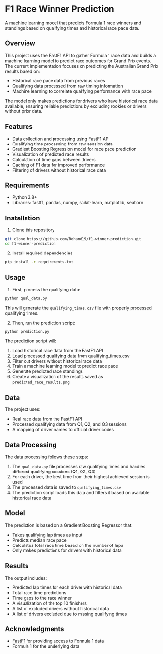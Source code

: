 # F1 Race Winner Prediction

A machine learning model that predicts Formula 1 race winners and standings based on qualifying times and historical race pace data.

## Overview

This project uses the FastF1 API to gather Formula 1 race data and builds a machine learning model to predict race outcomes for Grand Prix events. The current implementation focuses on predicting the Australian Grand Prix results based on:

- Historical race pace data from previous races
- Qualifying data processed from raw timing information
- Machine learning to correlate qualifying performance with race pace

The model only makes predictions for drivers who have historical race data available, ensuring reliable predictions by excluding rookies or drivers without prior data.

## Features

- Data collection and processing using FastF1 API
- Qualifying time processing from raw session data
- Gradient Boosting Regression model for race pace prediction
- Visualization of predicted race results
- Calculation of time gaps between drivers
- Caching of F1 data for improved performance
- Filtering of drivers without historical race data

## Requirements

- Python 3.8+
- Libraries: fastf1, pandas, numpy, scikit-learn, matplotlib, seaborn

## Installation

1. Clone this repository
```bash
git clone https://github.com/Rohand19/f1-winner-prediction.git
cd f1-winner-prediction
```

2. Install required dependencies
```bash
pip install -r requirements.txt
```

## Usage

1. First, process the qualifying data:
```bash
python qual_data.py
```
This will generate the `qualifying_times.csv` file with properly processed qualifying times.

2. Then, run the prediction script:
```bash
python prediction.py
```

The prediction script will:
1. Load historical race data from the FastF1 API
2. Load processed qualifying data from qualifying_times.csv
3. Filter out drivers without historical race data
4. Train a machine learning model to predict race pace
5. Generate predicted race standings
6. Create a visualization of the results saved as `predicted_race_results.png`

## Data

The project uses:
- Real race data from the FastF1 API
- Processed qualifying data from Q1, Q2, and Q3 sessions
- A mapping of driver names to official driver codes

## Data Processing

The data processing follows these steps:
1. The `qual_data.py` file processes raw qualifying times and handles different qualifying sessions (Q1, Q2, Q3)
2. For each driver, the best time from their highest achieved session is used
3. The processed data is saved to `qualifying_times.csv`
4. The prediction script loads this data and filters it based on available historical race data

## Model

The prediction is based on a Gradient Boosting Regressor that:
- Takes qualifying lap times as input
- Predicts median race pace
- Calculates total race time based on the number of laps
- Only makes predictions for drivers with historical data

## Results

The output includes:
- Predicted lap times for each driver with historical data
- Total race time predictions
- Time gaps to the race winner
- A visualization of the top 10 finishers
- A list of excluded drivers without historical data
- A list of drivers excluded due to missing qualifying times

## Acknowledgments

- [FastF1](https://github.com/theOehrly/Fast-F1) for providing access to Formula 1 data
- Formula 1 for the underlying data 